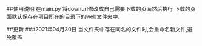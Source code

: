 ##使用说明
在main.py 将downurl修改成自己需要下载的页面然后执行
下载的页面默认保存在项目所在的目录下的web文件夹中.

##更新
###2021年04月30日
当文件夹中存在同名的文件时,会重命名新文件,避免覆盖
